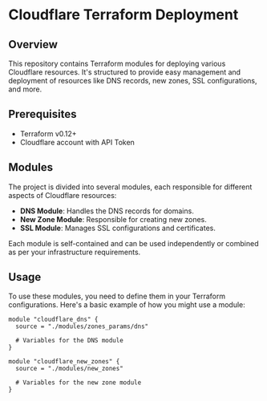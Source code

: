 # Cloudflare Terraform Deployment

## Overview
This repository contains Terraform modules for deploying various Cloudflare resources. It's structured to provide easy management and deployment of resources like DNS records, new zones, SSL configurations, and more.

## Prerequisites
- Terraform v0.12+ 
- Cloudflare account with API Token

## Modules
The project is divided into several modules, each responsible for different aspects of Cloudflare resources:

- **DNS Module**: Handles the DNS records for domains.
- **New Zone Module**: Responsible for creating new zones.
- **SSL Module**: Manages SSL configurations and certificates.

Each module is self-contained and can be used independently or combined as per your infrastructure requirements.

## Usage
To use these modules, you need to define them in your Terraform configurations. Here's a basic example of how you might use a module:

```hcl
module "cloudflare_dns" {
  source = "./modules/zones_params/dns"

  # Variables for the DNS module
}

module "cloudflare_new_zones" {
  source = "./modules/new_zones"

  # Variables for the new zone module
}
